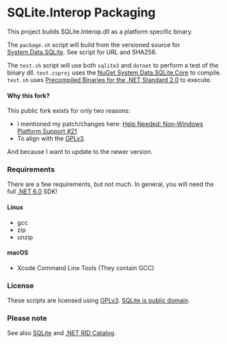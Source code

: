 # SQLite.Interop Packaging

This project builds SQLite.Interop.dll as a platform specific binary.

The `package.sh` script will build from the versioned source for [System.Data.SQLite](https://system.data.sqlite.org).
See script for URL and SHA256.

The `test.sh` script will use both `sqlite3` and `dotnet` to perform a test of the binary dll. `test.csproj` uses
the [NuGet System.Data.SQLite.Core](https://www.nuget.org/packages/System.Data.SQLite.Core/) to compile. `test.sh`
uses [Precompiled Binaries for the .NET Standard 2.0](https://system.data.sqlite.org/index.html/doc/trunk/www/downloads.wiki)
to execute.

#### Why this fork?

This public fork exists for only two reasons:

- I mentioned my patch/changes here: [Help Needed: Non-Windows Platform Support #21](https://github.com/jdhitsolutions/MySQLite/issues/21)
- To align with the [GPLv3](http://www.gnu.org/licenses).

And because I want to update to the newer version.

### Requirements

There are a few requirements, but not much.
In general, you will need the full [.NET 6.0](https://dotnet.microsoft.com/en-us/download/dotnet/6.0) SDK!

#### Linux

- gcc
- zip
- unzip

#### macOS

- Xcode Command Line Tools (They contain GCC)

### License

These scripts are licensed using [GPLv3](http://www.gnu.org/licenses). [SQLite is public domain](https://www.sqlite.org/copyright.html).

### Please note

See also [SQLite](https://system.data.sqlite.org/index.html/doc/trunk/www/downloads.wiki) and [.NET RID Catalog](https://learn.microsoft.com/en-us/dotnet/core/rid-catalog).